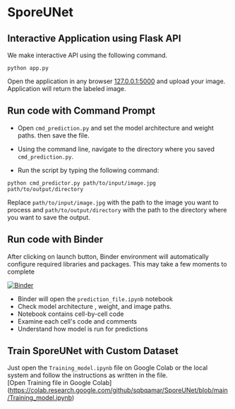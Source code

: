 # SporeUNet
## Interactive Application using Flask API

We make interactive API using the following command.

`python app.py`

Open the application in any browser [127.0.0.1:5000](http://127.0.0.1:5000) and upload your image. Application will return the labeled image.

## Run code with Command Prompt 
- Open `cmd_prediction.py` and set the model architecture and weight paths. then save the file. 

- Using the command line, navigate to the directory where you saved `cmd_prediction.py`. 

- Run the script by typing the following command:

`python cmd_predictor.py path/to/input/image.jpg path/to/output/directory`

Replace `path/to/input/image.jpg` with the path to the image you want to process and `path/to/output/directory` with the path to the directory where you want to save the output. 


## Run code with Binder
After clicking on launch button, Binder environment will automatically configure required libraries and packages. This may take a few moments to complete   

[![Binder](https://mybinder.org/badge_logo.svg)](https://mybinder.org/v2/gh/sqbqamar/SporeUNet/master?labpath=prediction_file.ipynb)

- Binder will open the `prediction_file.ipynb` notebook
- Check model architecture , weight, and image paths. 
- Notebook contains cell-by-cell code
- Examine each cell's code and comments
- Understand how model is run for predictions

## Train SporeUNet with Custom Dataset
Just open the `Training_model.ipynb` file on Google Colab or the local system and follow the instructions as written in the file.  
[Open Training file in Google Colab] (https://colab.research.google.com/github/sqbqamar/SporeUNet/blob/main/Training_model.ipynb)
